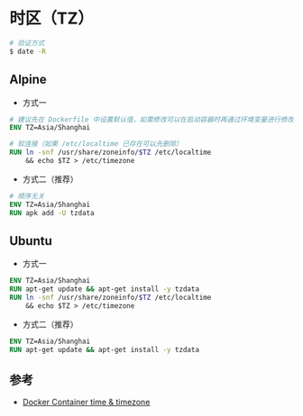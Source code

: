 # 时区（TZ）

```sh
# 验证方式
$ date -R
```

## Alpine

* 方式一

```dockerfile
# 建议先在 Dockerfile 中设置默认值，如需修改可以在启动容器时再通过环境变量进行修改
ENV TZ=Asia/Shanghai

# 软连接（如果 /etc/localtime 已存在可以先删除）
RUN ln -snf /usr/share/zoneinfo/$TZ /etc/localtime
    && echo $TZ > /etc/timezone
```

* 方式二（推荐）

```dockerfile
# 顺序无关
ENV TZ=Asia/Shanghai
RUN apk add -U tzdata
```

## Ubuntu

* 方式一

```dockerfile
ENV TZ=Asia/Shanghai
RUN apt-get update && apt-get install -y tzdata
RUN ln -snf /usr/share/zoneinfo/$TZ /etc/localtime
    && echo $TZ > /etc/timezone
```

* 方式二（推荐）

```dockerfile
ENV TZ=Asia/Shanghai
RUN apt-get update && apt-get install -y tzdata
```

## 参考

* [Docker Container time & timezone](https://serverfault.com/questions/683605/docker-container-time-timezone-will-not-reflect-changes/683651)